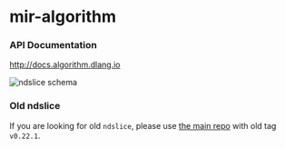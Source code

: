 # mir-algorithm

### API Documentation

http://docs.algorithm.dlang.io

![ndslice schema](https://github.com/libmir/mir-algorithm/blob/master/ndslice.svg)

### Old ndslice
If you are looking for old `ndslice`, please use [the main repo](https://github.com/libmir/mir) with old tag `v0.22.1`.
